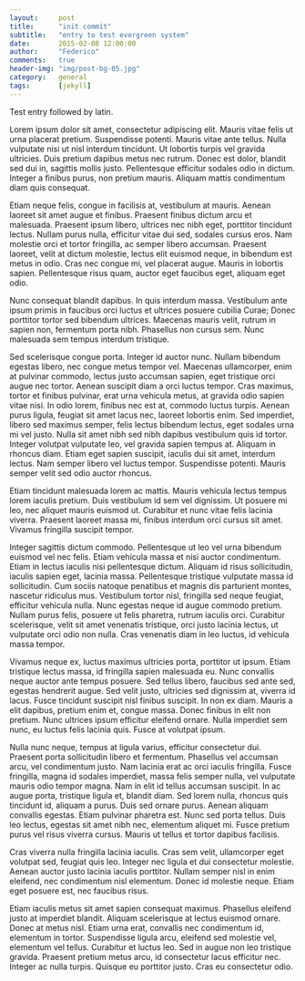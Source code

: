 ```yaml
---
layout:     post
title:      "init commit"
subtitle:   "entry to test evergreen system"
date:       2015-02-08 12:00:00
author:     "Federico"
comments: 	true
header-img: "img/post-bg-05.jpg"
category: 	general
tags: 		[jekyll]
---
```


Test entry followed by latin.

Lorem ipsum dolor sit amet, consectetur adipiscing elit. Mauris vitae felis ut urna placerat pretium. Suspendisse potenti. Mauris vitae ante tellus. Nulla vulputate nisi ut nisl interdum tincidunt. Ut lobortis turpis vel gravida ultricies. Duis pretium dapibus metus nec rutrum. Donec est dolor, blandit sed dui in, sagittis mollis justo. Pellentesque efficitur sodales odio in dictum. Integer a finibus purus, non pretium mauris. Aliquam mattis condimentum diam quis consequat.

Etiam neque felis, congue in facilisis at, vestibulum at mauris. Aenean laoreet sit amet augue et finibus. Praesent finibus dictum arcu et malesuada. Praesent ipsum libero, ultrices nec nibh eget, porttitor tincidunt lectus. Nullam purus nulla, efficitur vitae dui sed, sodales cursus eros. Nam molestie orci et tortor fringilla, ac semper libero accumsan. Praesent laoreet, velit at dictum molestie, lectus elit euismod neque, in bibendum est metus in odio. Cras nec congue mi, vel placerat augue. Mauris in lobortis sapien. Pellentesque risus quam, auctor eget faucibus eget, aliquam eget odio.

Nunc consequat blandit dapibus. In quis interdum massa. Vestibulum ante ipsum primis in faucibus orci luctus et ultrices posuere cubilia Curae; Donec porttitor tortor sed bibendum ultrices. Maecenas mauris velit, rutrum in sapien non, fermentum porta nibh. Phasellus non cursus sem. Nunc malesuada sem tempus interdum tristique.

Sed scelerisque congue porta. Integer id auctor nunc. Nullam bibendum egestas libero, nec congue metus tempor vel. Maecenas ullamcorper, enim at pulvinar commodo, lectus justo accumsan sapien, eget tristique orci augue nec tortor. Aenean suscipit diam a orci luctus tempor. Cras maximus, tortor et finibus pulvinar, erat urna vehicula metus, at gravida odio sapien vitae nisi. In odio lorem, finibus nec est at, commodo luctus turpis. Aenean purus ligula, feugiat sit amet lacus nec, laoreet lobortis enim. Sed imperdiet, libero sed maximus semper, felis lectus bibendum lectus, eget sodales urna mi vel justo. Nulla sit amet nibh sed nibh dapibus vestibulum quis id tortor. Integer volutpat vulputate leo, vel gravida sapien tempus at. Aliquam in rhoncus diam. Etiam eget sapien suscipit, iaculis dui sit amet, interdum lectus. Nam semper libero vel luctus tempor. Suspendisse potenti. Mauris semper velit sed odio auctor rhoncus.

Etiam tincidunt malesuada lorem ac mattis. Mauris vehicula lectus tempus lorem iaculis pretium. Duis vestibulum id sem vel dignissim. Ut posuere mi leo, nec aliquet mauris euismod ut. Curabitur et nunc vitae felis lacinia viverra. Praesent laoreet massa mi, finibus interdum orci cursus sit amet. Vivamus fringilla suscipit tempor.

Integer sagittis dictum commodo. Pellentesque ut leo vel urna bibendum euismod vel nec felis. Etiam vehicula massa et nisi auctor condimentum. Etiam in lectus iaculis nisi pellentesque dictum. Aliquam id risus sollicitudin, iaculis sapien eget, lacinia massa. Pellentesque tristique vulputate massa id sollicitudin. Cum sociis natoque penatibus et magnis dis parturient montes, nascetur ridiculus mus. Vestibulum tortor nisl, fringilla sed neque feugiat, efficitur vehicula nulla. Nunc egestas neque id augue commodo pretium. Nullam purus felis, posuere ut felis pharetra, rutrum iaculis orci. Curabitur scelerisque, velit sit amet venenatis tristique, orci justo lacinia lectus, ut vulputate orci odio non nulla. Cras venenatis diam in leo luctus, id vehicula massa tempor.

Vivamus neque ex, luctus maximus ultricies porta, porttitor ut ipsum. Etiam tristique lectus massa, id fringilla sapien malesuada eu. Nunc convallis neque auctor ante tempus posuere. Sed tellus libero, faucibus sed ante sed, egestas hendrerit augue. Sed velit justo, ultricies sed dignissim at, viverra id lacus. Fusce tincidunt suscipit nisl finibus suscipit. In non ex diam. Mauris a elit dapibus, pretium enim et, congue massa. Donec finibus in elit non pretium. Nunc ultrices ipsum efficitur eleifend ornare. Nulla imperdiet sem nunc, eu luctus felis lacinia quis. Fusce at volutpat ipsum.

Nulla nunc neque, tempus at ligula varius, efficitur consectetur dui. Praesent porta sollicitudin libero et fermentum. Phasellus vel accumsan arcu, vel condimentum justo. Nam lacinia erat ac orci iaculis fringilla. Fusce fringilla, magna id sodales imperdiet, massa felis semper nulla, vel vulputate mauris odio tempor magna. Nam in elit id tellus accumsan suscipit. In ac augue porta, tristique ligula et, blandit diam. Sed lorem nulla, rhoncus quis tincidunt id, aliquam a purus. Duis sed ornare purus. Aenean aliquam convallis egestas. Etiam pulvinar pharetra est. Nunc sed porta tellus. Duis leo lectus, egestas sit amet nibh nec, elementum aliquet mi. Fusce pretium purus vel risus viverra cursus. Mauris ut tellus et tortor dapibus facilisis.

Cras viverra nulla fringilla lacinia iaculis. Cras sem velit, ullamcorper eget volutpat sed, feugiat quis leo. Integer nec ligula et dui consectetur molestie. Aenean auctor justo lacinia iaculis porttitor. Nullam semper nisl in enim eleifend, nec condimentum nisl elementum. Donec id molestie neque. Etiam eget posuere est, nec faucibus risus.

Etiam iaculis metus sit amet sapien consequat maximus. Phasellus eleifend justo at imperdiet blandit. Aliquam scelerisque at lectus euismod ornare. Donec at metus nisl. Etiam urna erat, convallis nec condimentum id, elementum in tortor. Suspendisse ligula arcu, eleifend sed molestie vel, elementum vel tellus. Curabitur et luctus leo. Sed in augue non leo tristique gravida. Praesent pretium metus arcu, id consectetur lacus efficitur nec. Integer ac nulla turpis. Quisque eu porttitor justo. Cras eu consectetur odio.